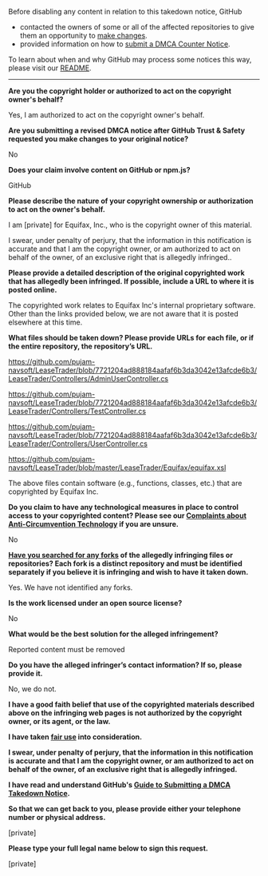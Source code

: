 Before disabling any content in relation to this takedown notice, GitHub
- contacted the owners of some or all of the affected repositories to give them an opportunity to [make changes](https://docs.github.com/en/github/site-policy/dmca-takedown-policy#a-how-does-this-actually-work).
- provided information on how to [submit a DMCA Counter Notice](https://docs.github.com/en/articles/guide-to-submitting-a-dmca-counter-notice).

To learn about when and why GitHub may process some notices this way, please visit our [README](https://github.com/github/dmca/blob/master/README.md#anatomy-of-a-takedown-notice).

---

**Are you the copyright holder or authorized to act on the copyright owner's behalf?**

Yes, I am authorized to act on the copyright owner's behalf.

**Are you submitting a revised DMCA notice after GitHub Trust & Safety requested you make changes to your original notice?**

No

**Does your claim involve content on GitHub or npm.js?**

GitHub

**Please describe the nature of your copyright ownership or authorization to act on the owner's behalf.**

I am [private] for Equifax, Inc., who is the copyright owner of this material.

I swear, under penalty of perjury, that the information in this notification is accurate and that I am the copyright owner, or am authorized to act on behalf of the owner, of an exclusive right that is allegedly infringed..

**Please provide a detailed description of the original copyrighted work that has allegedly been infringed. If possible, include a URL to where it is posted online.**

The copyrighted work relates to Equifax Inc's internal proprietary software. Other than the links provided below, we are not aware that it is posted elsewhere at this time.

**What files should be taken down? Please provide URLs for each file, or if the entire repository, the repository’s URL.**

https://github.com/pujam-navsoft/LeaseTrader/blob/7721204ad888184aafaf6b3da3042e13afcde6b3/LeaseTrader/Controllers/AdminUserController.cs

https://github.com/pujam-navsoft/LeaseTrader/blob/7721204ad888184aafaf6b3da3042e13afcde6b3/LeaseTrader/Controllers/TestController.cs

https://github.com/pujam-navsoft/LeaseTrader/blob/7721204ad888184aafaf6b3da3042e13afcde6b3/LeaseTrader/Controllers/UserController.cs

https://github.com/pujam-navsoft/LeaseTrader/blob/master/LeaseTrader/Equifax/equifax.xsl

The above files contain software (e.g., functions, classes, etc.) that are copyrighted by Equifax Inc.

**Do you claim to have any technological measures in place to control access to your copyrighted content? Please see our <a href="https://docs.github.com/articles/guide-to-submitting-a-dmca-takedown-notice#complaints-about-anti-circumvention-technology">Complaints about Anti-Circumvention Technology</a> if you are unsure.**

No

**<a href="https://docs.github.com/articles/dmca-takedown-policy#b-what-about-forks-or-whats-a-fork">Have you searched for any forks</a> of the allegedly infringing files or repositories? Each fork is a distinct repository and must be identified separately if you believe it is infringing and wish to have it taken down.**

Yes. We have not identified any forks.

**Is the work licensed under an open source license?**

No

**What would be the best solution for the alleged infringement?**

Reported content must be removed

**Do you have the alleged infringer’s contact information? If so, please provide it.**

No, we do not.

**I have a good faith belief that use of the copyrighted materials described above on the infringing web pages is not authorized by the copyright owner, or its agent, or the law.**

**I have taken <a href="https://www.lumendatabase.org/topics/22">fair use</a> into consideration.**

**I swear, under penalty of perjury, that the information in this notification is accurate and that I am the copyright owner, or am authorized to act on behalf of the owner, of an exclusive right that is allegedly infringed.**

**I have read and understand GitHub's <a href="https://docs.github.com/articles/guide-to-submitting-a-dmca-takedown-notice/">Guide to Submitting a DMCA Takedown Notice</a>.**

**So that we can get back to you, please provide either your telephone number or physical address.**

[private]

**Please type your full legal name below to sign this request.**

[private]
